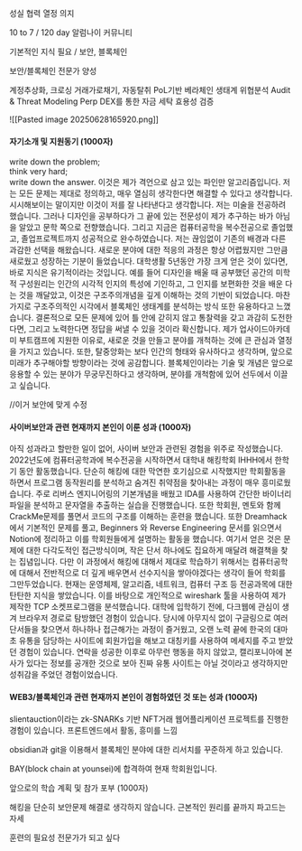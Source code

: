 성실 협력 열정 의지

10 to 7 / 120 day
알럼나이 커뮤니티

기본적인 지식 필요 / 보안, 블록체인

보안/블록체인 전문가 양성

계정추상화, 크로싱
거래가로채기, 자동탈취
PoL기반 베라체인 생태계 위협분석
Audit & Threat Modeling
Perp DEX를 통한 자금 세탁 효용성 검증

![[Pasted image 20250628165920.png]]


#### 자기소개 및 지원동기 (1000자)

write down the problem;  
think very hard;  
write down the answer.
이것은 제가 격언으로 삼고 있는 파인만 알고리즘입니다.
저는 모든 문제는 제대로 정의하고, 매우 열심히 생각한다면 해결할 수 있다고 생각합니다. 시시해보이는 말이지만 이것이 저를 잘 나타낸다고 생각합니다.
저는 미술을 전공하려 했습니다. 그러나 디자인을 공부하다가 그 끝에 있는 전문성이 제가 추구하는 바가 아님을 알았고 문학 쪽으로 전향했습니다. 그리고 지금은 컴퓨터공학을 복수전공으로 졸업했고, 졸업프로젝트까지 성공적으로 완수하였습니다.
저는 끊임없이 기존의 배경과 다른 과감한 선택을 해왔습니다. 새로운 분야에 대한 적응의 과정은 항상 어렵웠지만 그만큼 새로웠고 성장하는 기분이 들었습니다. 
대학생활 5년동안 가장 크게 얻은 것이 있다면, 바로 지식은 유기적이라는 것입니다. 예를 들어 디자인을 배울 때 공부했던 공간의 미학적 구성원리는 인간의 시각적 인지의 특성에 기인하고, 그 인지를 보편화한 것을 배운 다는 것을 깨달았고, 이것은 구조주의개념을 깊게 이해하는 것의 기반이 되었습니다. 마찬가지로 구조주의적인 시각에서 블록체인 생태계를 분석하는 방식 또한 유용하다고 느꼈습니다.
결론적으로 모든 문제에 있어 틀 안에 갇히지 않고 통찰력을 갖고 과감히 도전한다면, 그리고 노력한다면 정답을 써낼 수 있을 것이라 확신합니다.
제가 업사이드아카데미 부트캠프에 지원한 이유로, 새로운 것을 만들고 분야를 개척하는 것에 큰 관심과 열정을 가지고 있습니다. 또한, 탈중앙화는 보다 인간의 형태와 유사하다고 생각하며, 앞으로 미래가 추구해야할 방향이라는 것에 공감합니다. 블록체인이라는 기술 및 개념은 앞으로 응용할 수 있는 분야가 무궁무진하다고 생각하며, 분야를 개척함에 있어 선두에서 이끌고 싶습니다.

//이거 보안에 맞게 수정


#### 사이버보안과 관련 현재까지 본인이 이룬 성과 (1000자)

아직 성과라고 할만한 일이 없어, 사이버 보안과 관련된 경험을 위주로 작성했습니다.
2022년도에 컴퓨터공학과에 복수전공을 시작하면서 대학내 해킹학회 IHHH에서 한학기 동안 활동했습니다. 단순히 해킹에 대한 막연한 호기심으로 시작했지만 학회활동을 하면서 프로그램 동작원리를 분석하고 숨겨진 취약점을 찾아내는 과정이 매우 흥미로웠습니다.
주로 리버스 엔지니어링의 기본개념을 배웠고 IDA를 사용하여 간단한 바이너리 파일을 분석하고 문자열을 추출하는 실습을 진행했습니다. 또한 학회원, 멘토와 함께 CrackMe문제를 풀면서 코드의 구조를 이해하는 훈련을 했습니다. 또한 Dreamhack에서 기본적인 문제를 풀고, Beginners 와 Reverse Engineering 문서를 읽으면서 Notion에 정리하고 이를 학회원들에게 설명하는 활동을 했습니다.
여기서 얻은 것은 문제에 대한 다각도적인 접근방식이며, 작은 단서 하나에도 집요하게 매달려 해결책을 찾는 집념입니다.
다만 이 과정에서 해킹에 대해서 제대로 학습하기 위해서는 컴퓨터공학에 대해서 전반적으로 더 깊게 배우면서 선수지식을 쌓아야겠다는 생각이 들어 학회를 그만두었습니다. 현재는 운영체제, 알고리즘, 네트워크, 컴퓨터 구조 등 전공과목에 대한 탄탄한 지식을 쌓았습니다. 이를 바탕으로 개인적으로 wireshark 툴을 사용하여 제가 제작한 TCP 소켓프로그램을 분석했습니다.
대학에 입학하기 전에, 다크웹에 관심이 생겨 브라우저 경로로 탐방했던 경험이 있습니다. 당시에 아무지식 없이 구글링으로 여러 단서들을 찾으면서 하나하나 접근해가는 과정이 즐거웠고, 오랜 노력 끝에 한국의 대마초 유통을 담당하는 사이트에 회원가입을 해보고 대칭키를 사용하여 메세지를 주고 받았던 경험이 있습니다. 연락을 성공한 이후로 아무런 행동을 하지 않았고, 캘리포니아에 본사가 있다는 정보를 공개한 것으로 보아 진짜 유통 사이트는 아닐 것이라고 생각하지만 성취감을 주었던 경험이었습니다.

#### WEB3/블록체인과 관련 현재까지 본인이 경험하였던 것 또는 성과 (1000자)

slientauction이라는 zk-SNARKs 기반 NFT거래 웹어플리케이션 프로젝트를 진행한 경험이 있습니다.
프론트엔드에서 활동, 흥미를 느낌

obsidian과 git을 이용해서 블록체인 분야에 대한 리서치를 꾸준하게 하고 있습니다.

BAY(block chain at younsei)에 합격하여 현재 학회원입니다.





앞으로의 학습 계획 및 참가 포부 (1000자)

해킹을 단순히 보안문제 해결로 생각하지 않습니다. 
근본적인 원리를 끝까지 파고드는 자세

훈련의 필요성
전문가가 되고 싶다

